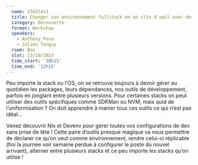 ```yaml
---
  name: 23d2t4s1
  title: Changer son environnement fullstack en un clin d'oeil avec devenv
  category: Découverte
  format: Workshop
  speakers: 
    - Anthony Pena
    - Julien Tanguy
  room: Box
  slot: 13/10/2023
  time_start: '10h15'
  time_end: '12h15'
---
```

Peu importe la stack ou l'OS, on se retrouve toujours à devoir gérer au quotidien les packages, leurs dépendances, nos outils de développement, parfois en jonglant entre plusieurs versions. Pour certaines stacks on peut utiliser des outils spécifiques comme SDKMan ou NVM, mais quid de l’uniformisation ? On doit apprendre à manier tous ces outils ce qui n’est pas idéal…

Venez découvrir Nix et Devenv pour gérer toutes vos configurations de dev sans prise de tête ! Cette paire d’outils presque magique va nous permettre de déclarer ce qu’on veut comme environnement, rendre celui-ci réplicable (fini la journée voir semaine perdue à configurer le poste du nouvel arrivant), alterner entre plusieurs stacks et ce peu importe les stacks qu’on utilise !
